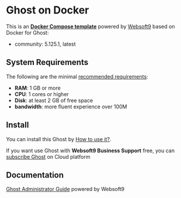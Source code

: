 # Ghost on Docker  

This is an **[Docker Compose template](https://github.com/Websoft9/docker-library)** powered by [Websoft9](https://www.websoft9.com) based on Docker for Ghost:


 - community:  5.125.1, latest


## System Requirements

The following are the minimal [recommended requirements](https://hub.docker.com/_/ghost):

* **RAM**: 1 GB or more
* **CPU**: 1 cores or higher
* **Disk**: at least 2 GB of free space
* **bandwidth**: more fluent experience over 100M  

## Install

You can install this Ghost by [How to use it?](https://github.com/Websoft9/docker-library#how-to-use-it).   

If you want use Ghost with **Websoft9 Business Support** free, you can [subscribe Ghost](https://www.websoft9.com/apps) on Cloud platform

## Documentation

[Ghost Administrator Guide](https://support.websoft9.com/docs/ghost) powered by Websoft9